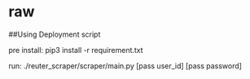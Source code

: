# raw

##Using Deployment script

pre install:
     pip3 install -r requirement.txt

run:
    ./reuter_scraper/scraper/main.py [pass user_id] [pass password]  